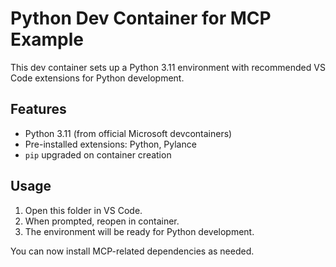 # Python Dev Container for MCP Example

This dev container sets up a Python 3.11 environment with recommended VS Code extensions for Python development.

## Features
- Python 3.11 (from official Microsoft devcontainers)
- Pre-installed extensions: Python, Pylance
- `pip` upgraded on container creation

## Usage
1. Open this folder in VS Code.
2. When prompted, reopen in container.
3. The environment will be ready for Python development.

You can now install MCP-related dependencies as needed.
